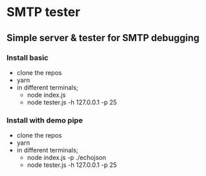 # SMTP tester

## Simple server & tester for SMTP debugging

### Install basic

- clone the repos
- yarn
- in different terminals;
  - node index.js
  - node tester.js -h 127.0.0.1 -p 25

### Install with demo pipe

- clone the repos
- yarn
- in different terminals;
  - node index.js -p ./echojson
  - node tester.js -h 127.0.0.1 -p 25
